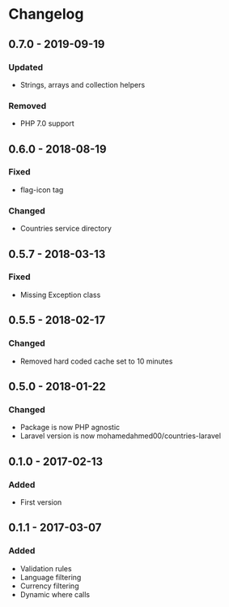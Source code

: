 # Changelog

## 0.7.0 - 2019-09-19
### Updated
- Strings, arrays and collection helpers
### Removed 
- PHP 7.0 support

## 0.6.0 - 2018-08-19
### Fixed
- flag-icon tag
### Changed 
- Countries service directory

## 0.5.7 - 2018-03-13
### Fixed
- Missing Exception class

## 0.5.5 - 2018-02-17
### Changed
- Removed hard coded cache set to 10 minutes

## 0.5.0 - 2018-01-22
### Changed
- Package is now PHP agnostic
- Laravel version is now mohamedahmed00/countries-laravel

## 0.1.0 - 2017-02-13
### Added
- First version

## 0.1.1 - 2017-03-07
### Added
- Validation rules
- Language filtering
- Currency filtering
- Dynamic where calls
